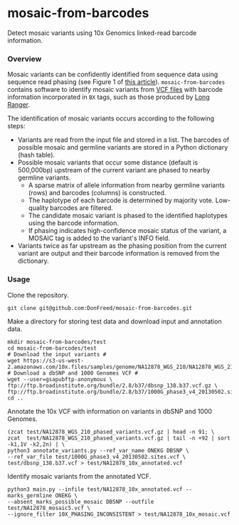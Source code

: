 # mosaic-from-barcodes
Detect mosaic variants using 10x Genomics linked-read barcode information.

### Overview

Mosaic variants can be confidently identified from sequence data using sequence read phasing (see Figure 1 of [this article][plos-genetics]). `mosaic-from-barcodes` contains software to identify mosaic variants from [VCF files][vcf-format] with barcode information incorporated in `BX` tags, such as those produced by [Long Ranger][long-ranger].

The identification of mosaic variants occurs according to the following steps:
* Variants are read from the input file and stored in a list. The barcodes of possible mosaic and germline variants are stored in a Python dictionary (hash table).
* Possible mosaic variants that occur some distance (default is 500,000bp) upstream of the current variant are phased to nearby germline variants.
  - A sparse matrix of allele information from nearby germline variants (rows) and barcodes (columns) is constructed.
  - The haplotype of each barcode is determined by majority vote. Low-quality barcodes are filtered.
  - The candidate mosaic variant is phased to the identified haplotypes using the barcode information.
  - If phasing indicates high-confidence mosaic status of the variant, a MOSAIC tag is added to the variant's INFO field.
* Variants twice as far upstream as the phasing position from the current variant are output and their barcode information is removed from the dictionary.

### Usage

Clone the repository.
```
git clone git@github.com:DonFreed/mosaic-from-barcodes.git
```

Make a directory for storing test data and download input and annotation data.
```
mkdir mosaic-from-barcodes/test
cd mosaic-from-barcodes/test
# Download the input variants #
wget https://s3-us-west-2.amazonaws.com/10x.files/samples/genome/NA12878_WGS_210/NA12878_WGS_210_phased_variants.vcf.gz
# Download a dbSNP and 1000 Genomes VCF #
wget --user=gsapubftp-anonymous \
ftp://ftp.broadinstitute.org/bundle/2.8/b37/dbsnp_138.b37.vcf.gz \
ftp://ftp.broadinstitute.org/bundle/2.8/b37/1000G_phase3_v4_20130502.sites.vcf.gz
cd ..
```

Annotate the 10x VCF with information on variants in dbSNP and 1000 Genomes.
```
(zcat test/NA12878_WGS_210_phased_variants.vcf.gz | head -n 91; \
zcat  test/NA12878_WGS_210_phased_variants.vcf.gz | tail -n +92 | sort -k1,1V -k2,2n) | \
python3 annotate_variants.py --ref_var_name ONEKG DBSNP \
--ref_var_file test/1000G_phase3_v4_20130502.sites.vcf \
test/dbsnp_138.b37.vcf > test/NA12878_10x_annotated.vcf
```

Identify mosaic variants from the annotated VCF.
```
python3 main.py --infile test/NA12878_10x_annotated.vcf --marks_germline ONEKG \
--absent_marks_possible_mosaic DBSNP --outfile test/NA12878_mosaic5.vcf \
--ignore_filter 10X_PHASING_INCONSISTENT > test/NA12878_10x_mosaic.vcf
```

[plos-genetics]: http://journals.plos.org/plosgenetics/article?id=10.1371/journal.pgen.1006245
[vcf-format]: https://samtools.github.io/hts-specs/VCFv4.2.pdf
[long-ranger]: http://support.10xgenomics.com/genome-exome/software/pipelines/latest/what-is-long-ranger